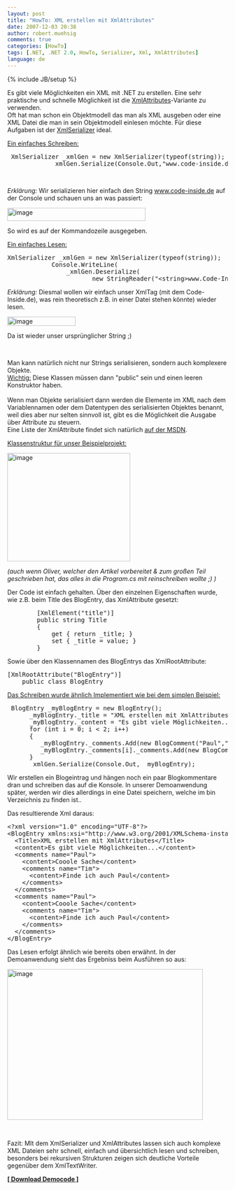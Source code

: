 ```yaml
---
layout: post
title: "HowTo: XML erstellen mit XmlAttributes"
date: 2007-12-03 20:38
author: robert.muehsig
comments: true
categories: [HowTo]
tags: [.NET, .NET 2.0, HowTo, Serializer, Xml, XmlAttributes]
language: de
---
```

{% include JB/setup %}
<p>Es gibt viele Möglichkeiten ein XML mit .NET zu erstellen. Eine sehr praktische und schnelle Möglichkeit ist die <a href="http://msdn2.microsoft.com/en-us/library/system.xml.serialization.xmlattributes.aspx" target="_blank">XmlAttributes</a>-Variante zu verwenden. <br>Oft hat man schon ein Objektmodell das man als XML ausgeben oder eine XML Datei die man in sein Objektmodell einlesen möchte. Für diese Aufgaben ist der <a href="http://msdn2.microsoft.com/en-us/library/system.xml.serialization.xmlserializer.aspx" target="_blank">XmlSerializer</a> ideal.</p> <p><u>Ein einfaches Schreiben:</u></p> <div class="CodeFormatContainer"><pre class="csharpcode"> XmlSerializer _xmlGen = <span class="kwrd">new</span> XmlSerializer(<span class="kwrd">typeof</span>(<span class="kwrd">string</span>));
            _xmlGen.Serialize(Console.Out,"<span class="str">www.code-inside.de"</span>);</pre></div>
<p>&nbsp;</p>
<p><em>Erklärung: </em>Wir serializieren hier einfach den String <a href="http://www.code-inside.de">www.code-inside.de</a> auf der Console und schauen uns an was passiert:</p>
<p><a href="{{BASE_PATH}}/assets/wp-images-de/image179.png"><img style="border-right: 0px; border-top: 0px; border-left: 0px; border-bottom: 0px" height="30" alt="image" src="{{BASE_PATH}}/assets/wp-images-de/image-thumb158.png" width="316" border="0"></a> </p>
<p>So wird es auf der Kommandozeile ausgegeben.</p>
<p><u>Ein einfaches Lesen:</u></p>
<div class="CodeFormatContainer"><pre class="csharpcode">XmlSerializer _xmlGen = <span class="kwrd">new</span> XmlSerializer(<span class="kwrd">typeof</span>(<span class="kwrd">string</span>));
            Console.WriteLine(
                _xmlGen.Deserialize(
                       <span class="kwrd">new</span> StringReader(<span class="str">"&lt;string&gt;www.Code-Inside.de&lt;/string&gt;"</span>)));</pre></div>
<p><em>Erklärung:</em> Diesmal wollen wir einfach unser XmlTag (mit dem Code-Inside.de), was rein theoretisch z.B. in einer Datei stehen könnte) wieder lesen.</p>
<p><a href="{{BASE_PATH}}/assets/wp-images-de/image180.png"><img style="border-right: 0px; border-top: 0px; border-left: 0px; border-bottom: 0px" height="21" alt="image" src="{{BASE_PATH}}/assets/wp-images-de/image-thumb159.png" width="156" border="0"></a> </p>
<p>Da ist wieder unser ursprünglicher String ;)</p>
<p>&nbsp;</p>
<p>Man kann natürlich nicht nur Strings serialisieren, sondern auch komplexere Objekte. <br><u>Wichtig:</u> Diese Klassen müssen dann "public" sein und einen leeren Konstruktor haben. <br><br>Wenn man Objekte serialisiert dann werden die Elemente im XML nach dem Variablennamen oder dem Datentypen des serialisierten Objektes benannt, weil dies aber nur selten sinnvoll ist, gibt es die Möglichkeit die Ausgabe über Attribute zu steuern. <br>Eine Liste der XmlAttribute findet sich natürlich <a href="Man kann nat&uuml;rlich nicht nur strings sondern auch komplexere Objekte serialisieren, diese Klassen m&uuml;ssen dann &quot;public&quot; sein und einen leeren Konstruktor haben. " target="_blank">auf der MSDN</a>.</p>
<p><u>Klassenstruktur für unser Beispielprojekt:</u></p>
<p><a href="{{BASE_PATH}}/assets/wp-images-de/image181.png"><img style="border-right: 0px; border-top: 0px; border-left: 0px; border-bottom: 0px" height="248" alt="image" src="{{BASE_PATH}}/assets/wp-images-de/image-thumb160.png" width="281" border="0"></a> </p>
<p><em>(auch wenn Oliver, welcher den Artikel vorbereitet &amp; zum großen Teil geschrieben hat, das alles in die Program.cs mit reinschreiben wollte ;) )</em></p>
<p>Der Code ist einfach gehalten. Über den einzelnen Eigenschaften wurde, wie z.B. beim Title des BlogEntry, das XmlAttribute gesetzt:</p>
<div class="CodeFormatContainer"><pre class="csharpcode">        [XmlElement(<span class="str">"title"</span>)]
        <span class="kwrd">public</span> <span class="kwrd">string</span> Title
        {
            get { <span class="kwrd">return</span> _title; }
            set { _title = <span class="kwrd">value</span>; }
        }</pre></div>
<p>Sowie über den Klassennamen des BlogEntrys das XmlRootAttribute:</p>
<div class="CodeFormatContainer"><pre class="csharpcode">[XmlRootAttribute(<span class="str">"BlogEntry"</span>)]
    <span class="kwrd">public</span> <span class="kwrd">class</span> BlogEntry</pre></div>
<p><u>Das Schreiben wurde ähnlich Implementiert wie bei dem simplen Beispiel:</u></p>
<div class="CodeFormatContainer"><pre class="csharpcode"> BlogEntry _myBlogEntry = <span class="kwrd">new</span> BlogEntry();
      _myBlogEntry._title = <span class="str">"XML erstellen mit XmlAttributes"</span>;
      _myBlogEntry._content = <span class="str">"Es gibt viele Möglichkeiten..."</span>;
      <span class="kwrd">for</span> (<span class="kwrd">int</span> i = 0; i &lt; 2; i++)
      {
         _myBlogEntry._comments.Add(<span class="kwrd">new</span> BlogComment(<span class="str">"Paul"</span>,<span class="str">"Cooole Sache"</span>));
         _myBlogEntry._comments[i]._comments.Add(<span class="kwrd">new</span> BlogComment(<span class="str">"Tim"</span>, <span class="str">"Finde ich auch Paul"</span>)); 
      }      
      _xmlGen.Serialize(Console.Out, _myBlogEntry);</pre></div>
<p>Wir erstellen ein Blogeintrag und hängen noch ein paar Blogkommentare dran und schreiben das auf die Konsole. In unserer Demoanwendung später, werden wir dies allerdings in eine Datei speichern, welche im bin Verzeichnis zu finden ist..</p>
<p>Das resultierende Xml daraus:</p>
<div class="CodeFormatContainer"><pre class="csharpcode">&lt;?xml version=<span class="str">"1.0"</span> encoding=<span class="str">"UTF-8"</span>?&gt;
&lt;BlogEntry xmlns:xsi=<span class="str">"http://www.w3.org/2001/XMLSchema-instance"</span> xmlns:xsd=<span class="str">"http ://www.w3.org/2001/XMLSchema"</span>&gt;
  &lt;Title&gt;XML erstellen mit XmlAttributes&lt;/Title&gt;
  &lt;content&gt;Es gibt viele Möglichkeiten...&lt;/content&gt;
  &lt;comments name=<span class="str">"Paul"</span>&gt;
    &lt;content&gt;Cooole Sache&lt;/content&gt;
    &lt;comments name=<span class="str">"Tim"</span>&gt;
      &lt;content&gt;Finde ich auch Paul&lt;/content&gt;
    &lt;/comments&gt;
  &lt;/comments&gt;
  &lt;comments name=<span class="str">"Paul"</span>&gt;
    &lt;content&gt;Cooole Sache&lt;/content&gt;
    &lt;comments name=<span class="str">"Tim"</span>&gt;
      &lt;content&gt;Finde ich auch Paul&lt;/content&gt;
    &lt;/comments&gt;
  &lt;/comments&gt;
&lt;/BlogEntry&gt;</pre></div>
<p>Das Lesen erfolgt ähnlich wie bereits oben erwähnt. In der Demoanwendung sieht das Ergebniss beim Ausführen so aus:</p>
<p><a href="{{BASE_PATH}}/assets/wp-images-de/image182.png"><img style="border-right: 0px; border-top: 0px; border-left: 0px; border-bottom: 0px" height="345" alt="image" src="{{BASE_PATH}}/assets/wp-images-de/image-thumb161.png" width="447" border="0"></a> </p>
<p>&nbsp;</p>
<p>Fazit: MIt dem XmlSerializer und XmlAttributes lassen sich auch komplexe XML Dateien sehr schnell, einfach und übersichtlich lesen und schreiben, besonders bei rekursiven Strukturen zeigen sich deutliche Vorteile gegenüber dem XmlTextWriter.</p>
<p><strong><a href="{{BASE_PATH}}/assets/files/democode/xmlattributes/xmlattributes.zip" target="_blank">[ Download Democode ]</a></strong></p>

